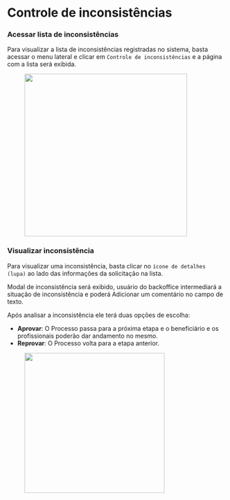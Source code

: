 # Controle de inconsistências

### Acessar lista de inconsistências

Para visualizar a lista de inconsistências registradas no sistema, basta acessar o menu lateral e clicar em `Controle de inconsistências` e a página com a lista será exibida.

<figure><img src="../.gitbook/assets/Controle de Inconsistência (1).png" alt="" width="375"><figcaption></figcaption></figure>

### Visualizar inconsistência

Para visualizar uma inconsistência, basta clicar no `ícone de detalhes (lupa)` ao lado das informações da solicitação na lista.

Modal de inconsistência será exibido, usuário do backoffice intermediará a situação de inconsistência e poderá Adicionar um comentário no campo de texto.

Após analisar a inconsistência ele terá duas opções de escolha:

* **Aprovar**: O Processo passa para a próxima etapa e o beneficiário e os profissionais poderão dar andamento no mesmo.
* **Reprovar**: O Processo volta para a etapa anterior.

<figure><img src="../.gitbook/assets/Inconsistência (2).png" alt="" width="323"><figcaption></figcaption></figure>
